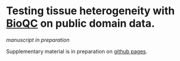 # Testing tissue heterogeneity with [BioQC](https://accio.github.io/BioQC) on public domain data. 

*manuscript in preparation*

Supplementary material is in preparation on [github pages](https://grst.github.io/BioQC_GEO_analysis).
